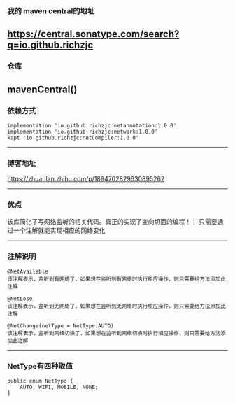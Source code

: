 ### 我的 maven central的地址
https://central.sonatype.com/search?q=io.github.richzjc
---
### 仓库
mavenCentral()
---
### 依赖方式 
```
implementation 'io.github.richzjc:netannotation:1.0.0'
implementation 'io.github.richzjc:network:1.0.0'
kapt 'io.github.richzjc:netCompiler:1.0.0'
```
---
### 博客地址
https://zhuanlan.zhihu.com/p/1894702829630895262

---
### 优点
该库简化了写网络监听的相关代码。真正的实现了变向切面的编程！！
只需要通过一个注解就能实现相应的网络变化

---
### 注解说明

```
@NetAvailable
该注解表示，监听到有网络了，如果想在监听到有网络时执行相应操作，则只需要给方法添加此注解

@NetLose
该注解表示，监听到无网络了，如果想在监听到无网络时执行相应操作，则只需要给方法添加此注解

@NetChange(netType = NetType.AUTO)
该注解表示，监听到网络切换了，如果想在监听到网络切换时执行相应操作，则只需要给方法添加此注解

```
---
### NetType有四种取值

```
public enum NetType {
    AUTO, WIFI, MOBILE, NONE;
}
```
